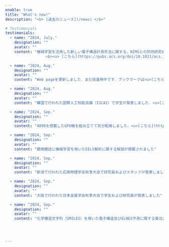 ```yaml
---
enable: true
title: "What's new!"
description: "<b> [過去のニュース](/news) </b>"

# Testimonials
testimonials:
  - name: "2024, July."
    designation: ""
    avatar: ""
    content: "機械学習を活用した新しい電子構造計測手法に関する，NIMSとの共同研究成果がJ. Phys. Chem. Cに掲載されました <br>
                  <b><u> [こちら](https://pubs.acs.org/doi/10.1021/acs.jpcc.4c02818) </u></b>"

  - name: "2024, Aug."
    designation: ""
    avatar: ""
    content: "Web pageを更新しました．まだ仮運用中です．ブックマークは<u>[こちら](https://www.edge.iis.u-tokyo.ac.jp)</u>に．"

  - name: "2024, Aug."
    designation: ""
    avatar: ""
    content: "韓国で行われた国際人工知能会議（IJCAI）で学生が発表しました．<u>[こちら](https://twitter.com/nmdl_mizo/status/1833093497697845521)</u>"

  - name: "2024, Sep."
    designation: ""
    avatar: ""
    content: "4090を搭載したGPU機を組み立てて気分転換しました．<u>[こちら](https://twitter.com/nmdl_mizo/status/1833094737982623775)</u>"

  - name: "2024, Sep."
    designation: ""
    avatar: ""
    content: "顕微鏡誌に機械学習を用いたEELS解析に関する解説が掲載されました"

  - name: "2024, Sep."
    designation: ""
    avatar: ""
    content: "新潟で行われた応用物理学会秋季大会で研究員およびスタッフが発表しました"

  - name: "2024, Sep."
    designation: ""
    avatar: ""
    content: "大阪で行われた日本金属学会秋季大会で学生および研究員が発表しました"

  - name: "2024, Sep."
    designation: ""
    avatar: ""
    content: "化学構造文字列（SMILES）を用いた電子構造及びELNES予測に関する東北大学および防衛大学との研究成果がMicronに掲載決定しました"
  



---
```

